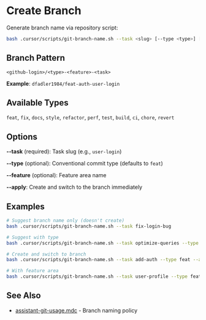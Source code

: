 # Create Branch

Generate branch name via repository script:

```bash
bash .cursor/scripts/git-branch-name.sh --task <slug> [--type <type>] [--feature <name>] [--apply]
```

## Branch Pattern

`<github-login>/<type>-<feature>-<task>`

**Example**: `dfadler1984/feat-auth-user-login`

## Available Types

`feat`, `fix`, `docs`, `style`, `refactor`, `perf`, `test`, `build`, `ci`, `chore`, `revert`

## Options

**--task** (required): Task slug (e.g., `user-login`)

**--type** (optional): Conventional commit type (defaults to `feat`)

**--feature** (optional): Feature area name

**--apply**: Create and switch to the branch immediately

## Examples

```bash
# Suggest branch name only (doesn't create)
bash .cursor/scripts/git-branch-name.sh --task fix-login-bug

# Suggest with type
bash .cursor/scripts/git-branch-name.sh --task optimize-queries --type perf

# Create and switch to branch
bash .cursor/scripts/git-branch-name.sh --task add-auth --type feat --apply

# With feature area
bash .cursor/scripts/git-branch-name.sh --task user-profile --type feat --feature dashboard --apply
```

## See Also

- [assistant-git-usage.mdc](../.cursor/rules/assistant-git-usage.mdc) - Branch naming policy
